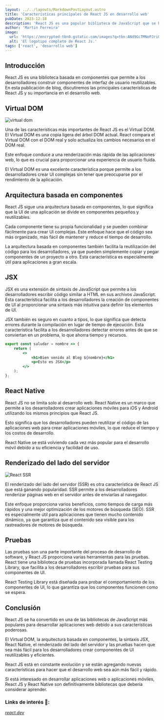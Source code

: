 ```yaml
---
layout: ../../layouts/MarkdownPostLayout.astro
title: 'Características principales de React JS en desarrollo web'
pubDate: 2023-12-18
description: 'React JS es una popular biblioteca de JavaScript que se ha utilizado para desarrollar interfaces de usuario atractivas e interactivas para aplicaciones web'
author: 'Martin Ferreira'
image:
  url: 'https://encrypted-tbn0.gstatic.com/images?q=tbn:ANd9GcTMNoPJriG9L1hiVOEzylwG59P9LlZxu0eUmK9CjTuEECXExZSKp1lmI6q-Kpjqcyv0W9g&usqp=CAU'
  alt: 'El logotipo completo de React Js.'
tags: ['react', 'desarrollo web']
---
```


## Introducción

React JS es una biblioteca basada en componentes que permite a los desarrolladores construir componentes de interfaz de usuario reutilizables. En esta publicación de blog, discutiremos las principales características de React JS y su importancia en el desarrollo web.

## Virtual DOM

![virtual dom](https://encrypted-tbn0.gstatic.com/images?q=tbn:ANd9GcSk_sGGJEgdWmseMDCNypWUG8QVyMSKjuIfeI3KtH65itEDUtdeVoxh90gN62fMBZP5cO4&usqp=CAU)

Una de las características más importantes de React JS es el Virtual DOM. El Virtual DOM es una copia ligera del árbol DOM actual. React compara el Virtual DOM con el DOM real y solo actualiza los cambios necesarios en el DOM real.

Este enfoque conduce a una renderización más rápida de las aplicaciones web, lo que es crucial para proporcionar una experiencia de usuario fluida.

El Virtual DOM es una excelente característica porque permite a los desarrolladores crear UI complejas sin tener que preocuparse por el rendimiento de la aplicación.

## Arquitectura basada en componentes

React JS sigue una arquitectura basada en componentes, lo que significa que la UI de una aplicación se divide en componentes pequeños y reutilizables.

Cada componente tiene su propia funcionalidad y se pueden combinar fácilmente para crear UI complejas. Este enfoque hace que el código sea más organizado, más fácil de mantener y reduce el tiempo de desarrollo.

La arquitectura basada en componentes también facilita la reutilización del código para los desarrolladores, ya que pueden simplemente copiar y pegar componentes de un proyecto a otro. Esta característica es especialmente útil para aplicaciones a gran escala.

## JSX

JSX es una extensión de sintaxis de JavaScript que permite a los desarrolladores escribir código similar a HTML en sus archivos JavaScript. Esta característica facilita a los desarrolladores la creación de componentes de UI al proporcionar una sintaxis más intuitiva para definir los elementos de UI.

JSX también es seguro en cuanto a tipos, lo que significa que detecta errores durante la compilación en lugar de tiempo de ejecución. Esta característica facilita a los desarrolladores detectar errores antes de que se conviertan en un problema, lo que ahorra tiempo y recursos.

```jsx
export const saludar = nombre => {
	return (
		<>
			<h1>Bien venido al Blog ${nombre}</h1>
			<p>Esto es JSX</p>
		</>
	);
};
```

## React Native

React JS no se limita solo al desarrollo web. React Native es un marco que permite a los desarrolladores crear aplicaciones móviles para iOS y Android utilizando los mismos principios que React JS.

Esto significa que los desarrolladores pueden reutilizar el código de las aplicaciones web para crear aplicaciones móviles, lo que reduce el tiempo y los costos de desarrollo.

React Native se está volviendo cada vez más popular para el desarrollo móvil debido a su eficiencia y facilidad de uso.

## Renderizado del lado del servidor

![React SSR](https://cdn.sanity.io/images/2ejqxsnu/production/046d564924aa4fdc1013975736507361a496706d-1456x824.png?w=1920&q=75&fit=clip&auto=format)

El renderizado del lado del servidor (SSR) es otra característica de React JS que está ganando popularidad. SSR permite a los desarrolladores renderizar páginas web en el servidor antes de enviarlas al navegador.

Este enfoque proporciona varios beneficios, como tiempos de carga más rápidos y una mejor optimización de los motores de búsqueda (SEO). SSR es especialmente útil para aplicaciones que tienen mucho contenido dinámico, ya que garantiza que el contenido sea visible para los rastreadores de motores de búsqueda.

## Pruebas

Las pruebas son una parte importante del proceso de desarrollo de software, y React JS proporciona varias herramientas para las pruebas. React tiene una biblioteca de pruebas incorporada llamada React Testing Library, que facilita a los desarrolladores escribir pruebas para sus componentes de UI.

React Testing Library está diseñada para probar el comportamiento de los componentes de UI, lo que garantiza que los componentes funcionen como se espera.

## Conclusión

React JS se ha convertido en una de las bibliotecas de JavaScript más populares para desarrollar aplicaciones web debido a sus características poderosas.

El Virtual DOM, la arquitectura basada en componentes, la sintaxis JSX, React Native, el renderizado del lado del servidor y las pruebas hacen que sea más fácil para los desarrolladores crear componentes de UI reutilizables y eficientes.

React JS está en constante evolución y se están agregando nuevas características para hacer que el desarrollo web sea aún más fácil y rápido.

Si está interesado en desarrollar aplicaciones web o aplicaciones móviles, React JS y React Native son definitivamente bibliotecas que debería considerar aprender.

### Links de interés 🔗:

_[react.dev](https://es.react.dev/)_
